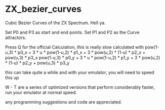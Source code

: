 # ZX_bezier_curves
Cubic Bezier Curves of the ZX Spectrum.  Hell ya.

Set P0 and P3 as start and end points.
Set P1 and P2 as the Curve attractors.

Press Q for the official Calculation, this is really slow
calculated with
pow(1-u,3) * p0_x + 3 * u * pow(1-u,2) * p1_x + 3 * pow(u,2) * (1-u) * p2_x + pow(u,3) * p3_x
pow(1-u,3) * p0_y + 3 * u * pow(1-u,2) * p1_y + 3 * pow(u,2) * (1-u) * p2_y + pow(u,3) * p3_y

this can take quite a while and with your emulator, you will need to speed this up

W - T are a series of optimized versions that perform considerably faster, run your emulator at normal speed.

any programming suggestions and code are appreciated.


